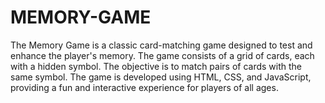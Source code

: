 # MEMORY-GAME
The Memory Game is a classic card-matching game designed to test and enhance the player's memory. The game consists of a grid of cards, each with a hidden symbol. The objective is to match pairs of cards with the same symbol. The game is developed using HTML, CSS, and JavaScript, providing a fun and interactive experience for players of all ages.
